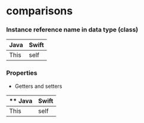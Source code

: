 # comparisons

### Instance reference name in data type (class)

Java | Swift
---- | -----
This | self

### Properties

* Getters and setters

**  Java | Swift
    ---- | -----
    This | self
